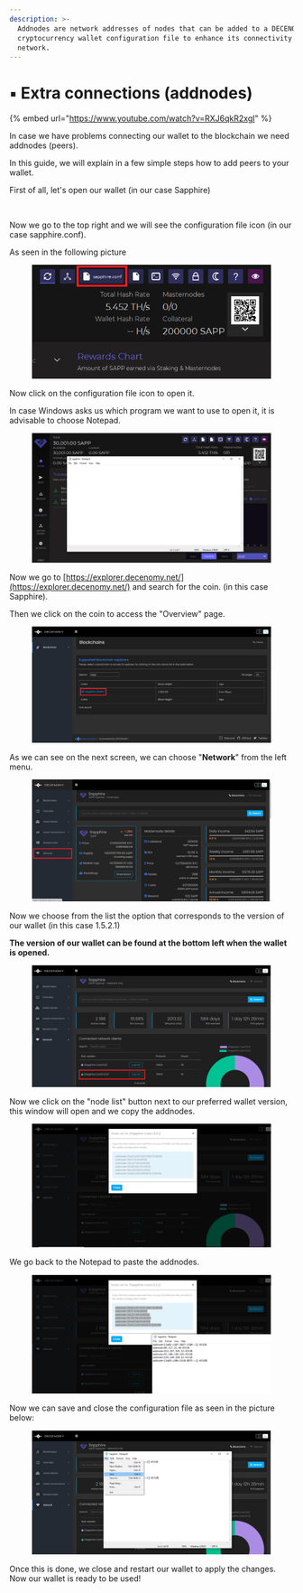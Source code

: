 ```yaml
---
description: >-
  Addnodes are network addresses of nodes that can be added to a DECENOMY
  cryptocurrency wallet configuration file to enhance its connectivity with the
  network.
---
```


# ▪ Extra connections (addnodes)

{% embed url="https://www.youtube.com/watch?v=RXJ6qkR2xgI" %}

In case we have problems connecting our wallet to the blockchain we need addnodes (peers).

In this guide, we will explain in a few simple steps how to add peers to your wallet.

First of all, let's open our wallet (in our case Sapphire)

<figure><img src="broken-reference" alt=""><figcaption></figcaption></figure>

Now we go to the top right and we will see the configuration file icon (in our case sapphire.conf).

As seen in the following picture

<figure><img src="../../.gitbook/assets/sapp config file.PNG" alt=""><figcaption></figcaption></figure>

Now click on the configuration file icon to open it.

In case Windows asks us which program we want to use to open it, it is advisable to choose Notepad.

<figure><img src="../../.gitbook/assets/notepad.PNG" alt=""><figcaption></figcaption></figure>

Now we go to [https://explorer.decenomy.net/](https://explorer.decenomy.net/) and search for the coin. (in this case Sapphire).

Then we click on the coin to access the "Overview" page.

<figure><img src="../../.gitbook/assets/sapp decenomy explorer.PNG" alt=""><figcaption></figcaption></figure>

As we can see on the next screen, we can choose "**Network**" from the left menu.

<figure><img src="../../.gitbook/assets/network option.PNG" alt=""><figcaption></figcaption></figure>

Now we choose from the list the option that corresponds to the version of our wallet (in this case 1.5.2.1)

**The version of our wallet can be found at the bottom left when the wallet is opened.**

<figure><img src="../../.gitbook/assets/node list.PNG" alt=""><figcaption></figcaption></figure>

Now we click on the "node list" button next to our preferred wallet version, this window will open and we copy the addnodes.

<figure><img src="../../.gitbook/assets/node list pop up.PNG" alt=""><figcaption></figcaption></figure>

We go back to the Notepad to paste the addnodes.

<figure><img src="../../.gitbook/assets/copy paste to nodepad.PNG" alt=""><figcaption></figcaption></figure>

Now we can save and close the configuration file as seen in the picture below:

<figure><img src="../../.gitbook/assets/save and close.PNG" alt=""><figcaption></figcaption></figure>

Once this is done, we close and restart our wallet to apply the changes.\
Now our wallet is ready to be used!
